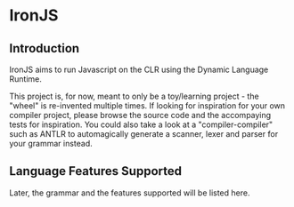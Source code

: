 # IronJS

## Introduction
IronJS aims to run Javascript on the CLR using the Dynamic Language Runtime.

This project is, for now, meant to only be a toy/learning project - the "wheel"
is re-invented multiple times. If looking for inspiration for your own compiler project,
please browse the source code and the accompaying tests for inspiration. You could also
take a look at a "compiler-compiler" such as ANTLR to automagically generate a scanner,
lexer and parser for your grammar instead.

## Language Features Supported
Later, the grammar and the features supported will be listed here.